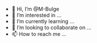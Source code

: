 - 👋 Hi, I’m @M-Bulge
- 👀 I’m interested in ...
- 🌱 I’m currently learning ...
- 💞️ I’m looking to collaborate on ...
- 📫 How to reach me ...

<!---
M-Bulge/M-Bulge is a ✨ special ✨ repository because its `README.md` (this file) appears on your GitHub profile.
You can click the Preview link to take a look at your changes.
--->
